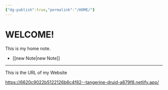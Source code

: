```yaml
---
{"dg-publish":true,"permalink":"/HOME/"}
---
```






# WELCOME!


This is my home note.





- [[new Note\|new Note]]


---


This is the URL of my Website

https://6620c9022b5122126b6c4f82--tangerine-druid-a879f8.netlify.app/


